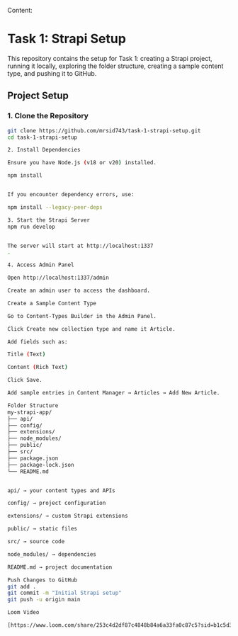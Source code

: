 Content:

# Task 1: Strapi Setup

This repository contains the setup for Task 1: creating a Strapi project, running it locally, exploring the folder structure, creating a sample content type, and pushing it to GitHub.

## Project Setup

### 1. Clone the Repository
```bash
git clone https://github.com/mrsid743/task-1-strapi-setup.git
cd task-1-strapi-setup

2. Install Dependencies

Ensure you have Node.js (v18 or v20) installed.

npm install


If you encounter dependency errors, use:

npm install --legacy-peer-deps

3. Start the Strapi Server
npm run develop


The server will start at http://localhost:1337
.

4. Access Admin Panel

Open http://localhost:1337/admin

Create an admin user to access the dashboard.

Create a Sample Content Type

Go to Content-Types Builder in the Admin Panel.

Click Create new collection type and name it Article.

Add fields such as:

Title (Text)

Content (Rich Text)

Click Save.

Add sample entries in Content Manager → Articles → Add New Article.

Folder Structure
my-strapi-app/
├── api/
├── config/
├── extensions/
├── node_modules/
├── public/
├── src/
├── package.json
├── package-lock.json
└── README.md


api/ → your content types and APIs

config/ → project configuration

extensions/ → custom Strapi extensions

public/ → static files

src/ → source code

node_modules/ → dependencies

README.md → project documentation

Push Changes to GitHub
git add .
git commit -m "Initial Strapi setup"
git push -u origin main

Loom Video

[https://www.loom.com/share/253c4d2df87c4848b84a6a33fa0c87c5?sid=b1c5d37c-ea41-416a-a582-f9921a24464f]
